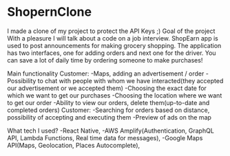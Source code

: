 # ShopernClone
I made a clone of my project to protect the API Keys ;)
Goal of the project
With a pleasure I will talk about a code on a job interview.
ShopEarn app is used to post announcements for making grocery shopping. The application has two interfaces, one for adding orders and next one for the driver. You can save a lot of daily time by ordering someone to make purchases!

Main functionality
Customer:
-Maps, adding an advertisement / order
-Possibility to chat with people with whom we have interacted(they accepted our advertisement or we accepted them)
-Choosing the exact date for which we want to get our purchases
-Choosing the location where we want to get our order
-Ability to view our orders, delete them(up-to-date and completed orders)
Customer:
-Searching for orders based on distance, possibility of accepting and executing them
-Preview of ads on the map

What tech I used?
-React Native,
-AWS Amplify(Authentication, GraphQL API, Lambda Functions, Real time data for messages),
-Google Maps API(Maps, Geolocation, Places Autocomplete),

